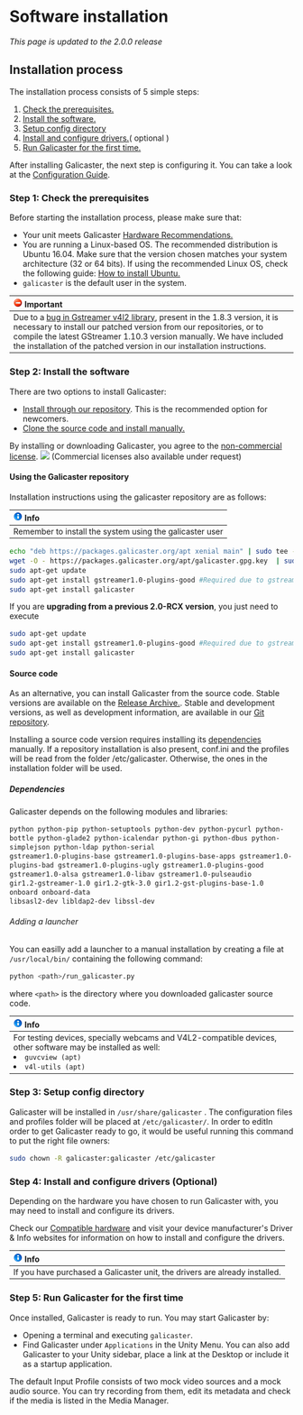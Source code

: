 Software installation
=====================

*This page is updated to the 2.0.0 release*

Installation process
--------------------
The installation process consists of 5 simple steps:

1. [Check the prerequisites.](#step-1-check-the-prerequisites)
1. [Install the software.](#step-2-install-the-software)
1. [Setup config directory](#step-3-setup-config-directory)
1. [Install and configure drivers.](#step-4-install-and-configure-drivers-optional)( optional )
1. [Run Galicaster for the first time.](#step-5-run-galicaster-for-the-first-time)

After installing Galicaster, the next step is configuring it. You can take a look at the [Configuration Guide](GalicasterConfiguration.md).

### Step 1: Check the prerequisites
Before starting the installation process, please make sure that:

* Your unit meets Galicaster [Hardware Recommendations.](HardwareRecommendations.md)
* You are running a Linux-based OS. The recommended distribution is Ubuntu 16.04. Make sure that the version chosen matches your system architecture (32 or 64 bits). If using the recommended Linux OS, check the following guide: [How to install Ubuntu.](SoftwareInstallation/InstallingUbuntu.md)
* `galicaster` is the default user in the system.

|![forbbiden](images/forbidden.gif) Important                                               |
|                    :------                                             |
|   Due to a [bug in Gstreamer v4l2 library](https://github.com/teltek/Galicaster/issues/298), present in the 1.8.3 version, it is necessary to install our patched version from our repositories, or to compile the latest GStreamer 1.10.3 version manually. We have included the installation of the patched version in our installation instructions. |


### Step 2: Install the software
 There are two options to install Galicaster:
 * [Install through our repository](#using-the-galicaster-repository). This is the recommended option for newcomers.
 * [Clone the source code and install manually.](#source-code)


 By installing or downloading Galicaster, you agree to the [non-commercial license](http://creativecommons.org/licenses/by-nc-sa/3.0/). ![](http://i.creativecommons.org/l/by-nc-sa/3.0/80x15.png) (Commercial licenses also available under request)

#### Using the Galicaster repository
Installation instructions using the galicaster repository are as follows:

|![Info](images/info.gif) Info                                                |
|                    :------                                             |
|   Remember to install the system using the galicaster user|

```bash
echo "deb https://packages.galicaster.org/apt xenial main" | sudo tee --append /etc/apt/sources.list.d/galicaster.list
wget -O - https://packages.galicaster.org/apt/galicaster.gpg.key  | sudo apt-key add -
sudo apt-get update
sudo apt-get install gstreamer1.0-plugins-good #Required due to gstreamer error
sudo apt-get install galicaster
```
If you are **upgrading from a previous 2.0-RCX version**, you just need to execute
```bash
sudo apt-get update
sudo apt-get install gstreamer1.0-plugins-good #Required due to gstreamer error
sudo apt-get install galicaster
```

#### Source code
As an alternative, you can install Galicaster from the source code. Stable versions are available on the [Release Archive.](SoftwareInstallation/ReleaseArchive.md). Stable and development versions, as well as development information, are available in our [Git repository](http://github.com/teltek/Galicaster).

Installing a source code version requires installing its [dependencies](#dependencies) manually.
If a repository installation is also present, conf.ini and the profiles will be read from the folder /etc/galicaster. Otherwise, the ones in the installation folder will be used.

##### Dependencies

Galicaster depends on the following modules and libraries:
```
python python-pip python-setuptools python-dev python-pycurl python-bottle python-glade2 python-icalendar python-gi python-dbus python-simplejson python-ldap python-serial
gstreamer1.0-plugins-base gstreamer1.0-plugins-base-apps gstreamer1.0-plugins-bad gstreamer1.0-plugins-ugly gstreamer1.0-plugins-good gstreamer1.0-alsa gstreamer1.0-libav gstreamer1.0-pulseaudio
gir1.2-gstreamer-1.0 gir1.2-gtk-3.0 gir1.2-gst-plugins-base-1.0
onboard onboard-data
libsasl2-dev libldap2-dev libssl-dev
```

###### Adding a launcher
You can easilly add a launcher to a manual installation by creating a file at `/usr/local/bin/` containing the following command:
```bash
python <path>/run_galicaster.py
```
where `<path>` is the directory where you downloaded galicaster source code.

|![Info](images/info.gif) Info |
| :------ |
| For testing devices, specially webcams and V4L2-compatible devices, other software may be installed as well:<li>`guvcview (apt)`</li><li>`v4l-utils (apt)`</li> |

### Step 3: Setup config directory

Galicaster will be installed in `/usr/share/galicaster` . The configuration files and profiles folder will be placed at `/etc/galicaster/`. In order to editIn order to get Galicaster ready to go, it would be useful running this command to put the right file owners:
```bash
sudo chown -R galicaster:galicaster /etc/galicaster
```

### Step 4: Install and configure drivers (Optional)
Depending on the hardware you have chosen to run Galicaster with, you may need to install and configure its drivers.

Check our [Compatible hardware](HardwareRecommendations/CompatibleHardware.md) and visit your device manufacturer's Driver & Info websites for information on how to install and configure the drivers.

|![Info](images/info.gif) Info                                                |
|                    :------                                             |
|   If you have purchased a Galicaster unit, the drivers are already installed. |

### Step 5: Run Galicaster for the first time
Once installed, Galicaster is ready to run. You may start Galicaster by:

* Opening a terminal and executing `galicaster`.
* Find Galicaster under `Applications` in the Unity Menu.
You can also add Galicaster to your Unity sidebar, place a link at the Desktop or include it as a startup application.

The default Input Profile consists of two mock video sources and a mock audio source. You can try recording from them, edit its metadata and check if the media is listed in the Media Manager.
